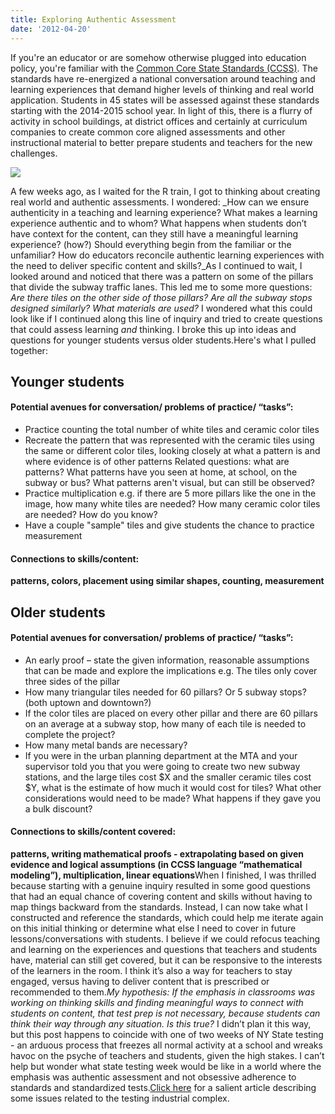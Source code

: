 ```yaml
---
title: Exploring Authentic Assessment
date: '2012-04-20'
---
```


If you're an educator or are somehow otherwise plugged into education policy, you're familiar with the [Common Core State Standards (CCSS)](http://www.corestandards.org/). The standards have re-energized a national conversation around teaching and learning experiences that demand higher levels of thinking and real world application. Students in 45 states will be assessed against these standards starting with the 2014-2015 school year. In light of this, there is a flurry of activity in school buildings, at district offices and certainly at curriculum companies to create common core aligned assessments and other instructional material to better prepare students and teachers for the new challenges.

![](/images/blog/5dbe297e15cb7fed9fa27fa4_SubwayTiles-225x300.jpeg)

A few weeks ago, as I waited for the R train, I got to thinking about creating real world and authentic assessments. I wondered: _How can we ensure authenticity in a teaching and learning experience? What makes a learning experience authentic and to whom? What happens when students don’t have context for the content, can they still have a meaningful learning experience? (how?) Should everything begin from the familiar or the unfamiliar? How do educators reconcile authentic learning experiences with the need to deliver specific content and skills?_As I continued to wait, I looked around and noticed that there was a pattern on some of the pillars that divide the subway traffic lanes. This led me to some more questions: _Are there tiles on the other side of those pillars? Are all the subway stops designed similarly? What materials are used?_ I wondered what this could look like if I continued along this line of inquiry and tried to create questions that could assess learning _and_ thinking. I broke this up into ideas and questions for younger students versus older students.Here's what I pulled together:

## Younger students

#### **Potential avenues for conversation/ problems of practice/ “tasks”:**

*   Practice counting the total number of white tiles and ceramic color tiles
*   Recreate the pattern that was represented with the ceramic tiles using the same or different color tiles, looking closely at what a pattern is and where evidence is of other patterns Related questions: what are patterns? What patterns have you seen at home, at school, on the subway or bus? What patterns aren't visual, but can still be observed?
*   Practice multiplication e.g. if there are 5 more pillars like the one in the image, how many white tiles are needed? How many ceramic color tiles are needed? How do you know?
*   Have a couple "sample" tiles and give students the chance to practice measurement

#### **Connections to skills/content:**

**patterns, colors, placement using similar shapes, counting, measurement**

## Older students

#### **Potential avenues for conversation/ problems of practice/ “tasks”:**

*   An early proof – state the given information, reasonable assumptions that can be made and explore the implications e.g. The tiles only cover three sides of the pillar
*   How many triangular tiles needed for 60 pillars? Or 5 subway stops? (both uptown and downtown?)
*   If the color tiles are placed on every other pillar and there are 60 pillars on an average at a subway stop, how many of each tile is needed to complete the project?
*   How many metal bands are necessary?
*   If you were in the urban planning department at the MTA and your supervisor told you that you were going to create two new subway stations, and the large tiles cost $X and the smaller ceramic tiles cost $Y, what is the estimate of how much it would cost for tiles? What other considerations would need to be made? What happens if they gave you a bulk discount?

#### **Connections to skills/content covered:**

**patterns, writing mathematical proofs - extrapolating based on given evidence and logical assumptions (in CCSS language “mathematical modeling”), multiplication, linear equations**When I finished, I was thrilled because starting with a genuine inquiry resulted in some good questions that had an equal chance of covering content and skills without having to map things backward from the standards. Instead, I can now take what I constructed and reference the standards, which could help me iterate again on this initial thinking or determine what else I need to cover in future lessons/conversations with students. I believe if we could refocus teaching and learning on the experiences and questions that teachers and students have, material can still get covered, but it can be responsive to the interests of the learners in the room. I think it’s also a way for teachers to stay engaged, versus having to deliver content that is prescribed or recommended to them._My hypothesis: If the emphasis in classrooms was working on thinking skills and finding meaningful ways to connect with students on content, that test prep is not necessary, because students can think their way through any situation. Is this true?_ I didn’t plan it this way, but this post happens to coincide with one of two weeks of NY State testing - an arduous process that freezes all normal activity at a school and wreaks havoc on the psyche of teachers and students, given the high stakes. I can’t help but wonder what state testing week would be like in a world where the emphasis was authentic assessment and not obsessive adherence to standards and standardized tests.[Click here](http://www.washingtonpost.com/blogs/answer-sheet/post/10-year-old-i-want-to-know-why-after-vacation-i-have-to-take-test-after-test-after-test/2012/04/10/gIQA1sOz8S_blog.html) for a salient article describing some issues related to the testing industrial complex.
